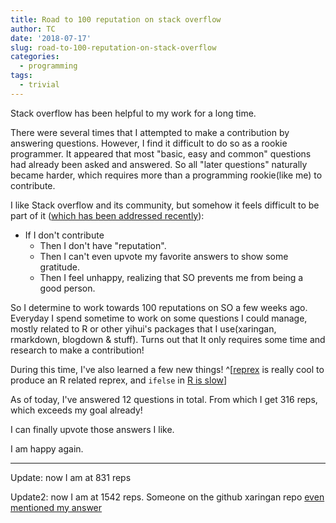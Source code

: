 ```yaml
---
title: Road to 100 reputation on stack overflow
author: TC
date: '2018-07-17'
slug: road-to-100-reputation-on-stack-overflow
categories:
  - programming
tags:
  - trivial
---
```


Stack overflow has been helpful to my work for a long time. 

There were several times that I attempted to make a contribution by answering questions. However, I find it difficult to do so as a rookie programmer. It appeared that most "basic, easy and common" questions had already been asked and answered. So all "later questions" naturally became harder, which requires more than a programming rookie(like me) to contribute.

I like Stack overflow and its community, but somehow it feels difficult to be part of it ([which has been addressed recently](https://stackoverflow.blog/2018/04/26/stack-overflow-isnt-very-welcoming-its-time-for-that-to-change/)):

- If I don't contribute
    - Then I don't have "reputation".
    - Then I can't even upvote my favorite answers to show some gratitude.
    - Then I feel unhappy, realizing that SO prevents me from being a good person.

So I determine to work towards 100 reputations on SO a few weeks ago. Everyday I spend sometime to work on some questions I could manage, mostly related to R or other yihui's packages that I use(xaringan, rmarkdown, blogdown & stuff). Turns out that It only requires some time and research to make a contribution!

During this time, I've also learned a few new things! ^[[reprex](https://reprex.tidyverse.org/) is really cool to produce an R related reprex, and  `ifelse` in [R is slow](https://stackoverflow.com/a/51260196/7503413)]

As of today, I've answered 12 questions in total. From which I get 316 reps, which exceeds my goal already!

I can finally upvote those answers I like.

I am happy again.

---

Update: now I am at 831 reps

Update2: now I am at 1542 reps. Someone on the github xaringan repo [even mentioned my answer](https://github.com/yihui/xaringan/issues/182#issuecomment-437632871)
